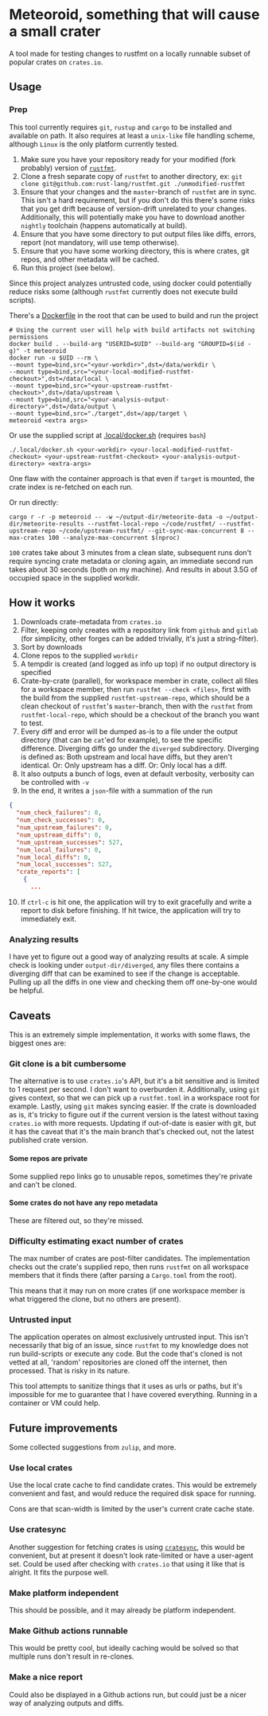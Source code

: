 # Meteoroid, something that will cause a small crater

A tool made for testing changes to rustfmt on a locally runnable subset of popular crates on 
`crates.io`.

## Usage

### Prep

This tool currently requires `git`, `rustup` and `cargo` to be installed and 
available on path. It also requires at least a `unix-like` file handling scheme, 
although `Linux` is the only platform currently tested.

1. Make sure you have your repository ready for your modified (fork probably) version
of [`rustfmt`](https://github.com/rust-lang/rustfmt.git).
2. Clone a fresh separate copy of `rustfmt` to another directory, ex: `git clone git@github.com:rust-lang/rustfmt.git ./unmodified-rustfmt`
3. Ensure that your changes and the `master`-branch of `rustfmt` are in sync. This isn't a hard requirement, but
if you don't do this there's some risks that you get drift because of version-drift unrelated to your changes.
Additionally, this will potentially make you have to download another `nightly` toolchain (happens automatically at build).
4. Ensure that you have some directory to put output files like diffs, errors, report (not mandatory, will use temp otherwise).
5. Ensure that you have some working directory, this is where crates, git repos, and other metadata will be cached.
6. Run this project (see below).

Since this project analyzes untrusted code, using docker could potentially reduce risks some (although `rustfmt` 
currently does not execute build scripts).

There's a [Dockerfile](./Dockerfile) in the root that can be used to build and run the project

```shell
# Using the current user will help with build artifacts not switching permissions
docker build . --build-arg "USERID=$UID" --build-arg "GROUPID=$(id -g)" -t meteoroid
docker run -u $UID --rm \
--mount type=bind,src="<your-workdir>",dst=/data/workdir \
--mount type=bind,src="<your-local-modified-rustfmt-checkout>",dst=/data/local \
--mount type=bind,src="<your-upstream-rustfmt-checkout>",dst=/data/upstream \
--mount type=bind,src="<your-analysis-output-directory>",dst=/data/output \
--mount type=bind,src="./target",dst=/app/target \
meteoroid <extra args>
```

Or use the supplied script at [.local/docker.sh](./.local/docker.sh) (requires `bash`)

```shell
./.local/docker.sh <your-workdir> <your-local-modified-rustfmt-checkout> <your-upstream-rustfmt-checkout> <your-analysis-output-directory> <extra-args>
```

One flaw with the container approach is that even if `target` is mounted, the crate index is re-fetched on each run.

Or run directly:

```shell
cargo r -r -p meteoroid -- -w ~/output-dir/meteorite-data -o ~/output-dir/meteorite-results --rustfmt-local-repo ~/code/rustfmt/ --rustfmt-upstream-repo ~/code/upstream-rustfmt/ --git-sync-max-concurrent 8 --max-crates 100 --analyze-max-concurrent $(nproc)
```

`100` crates take about 3 minutes from a clean slate, subsequent runs don't require syncing crate metadata or cloning again, 
an immediate second run takes about 30 seconds (both on my machine). And results in about 3.5G of occupied space in 
the supplied workdir.

## How it works

1. Downloads crate-metadata from `crates.io`
2. Filter, keeping only creates with a repository link from `github` and `gitlab` (for simplicity, other forges can be added trivially, it's 
just a string-filter).
3. Sort by downloads
4. Clone repos to the supplied `workdir`
5. A tempdir is created (and logged as info up top) if no output directory is specified
6. Crate-by-crate (parallel), for workspace member in crate, collect all files for a workspace member, then run 
`rustfmt --check <files>`, first with the build from the supplied `rustfmt-upstream-repo`, which should be 
a clean checkout of `rustfmt`'s `master`-branch, then with the `rustfmt` from `rustfmt-local-repo`, which should be 
a checkout of the branch you want to test.
7. Every diff and error will be dumped as-is to a file under the output directory (that can be `cat`'ed for example), 
to see the specific difference. Diverging diffs go under the `diverged` subdirectory.
Diverging is defined as: Both upstream and local have diffs, but they aren't identical. Or: Only upstream has a diff.
Or: Only local has a diff.
8. It also outputs a bunch of logs, even at default verbosity, verbosity can be controlled with `-v`
9. In the end, it writes a `json`-file with a summation of the run
```json
{
  "num_check_failures": 0,
  "num_check_successes": 0,
  "num_upstream_failures": 0,
  "num_upstream_diffs": 0,
  "num_upstream_successes": 527,
  "num_local_failures": 0,
  "num_local_diffs": 0,
  "num_local_successes": 527,
  "crate_reports": [
    {
      ...
```
10. If `ctrl-c` is hit one, the application will try to exit gracefully and write a report to disk before finishing.
If hit twice, the application will try to immediately exit.

### Analyzing results

I have yet to figure out a good way of analyzing results at scale.
A simple check is looking under `output-dir/diverged`, any files there contains a diverging diff that can 
be examined to see if the change is acceptable. Pulling up all the diffs in one view and checking them off 
one-by-one would be helpful.

## Caveats

This is an extremely simple implementation, it works with some flaws, the biggest ones are:

### Git clone is a bit cumbersome

The alternative is to use `crates.io`'s API, but it's a bit sensitive and is limited to 1 request per second.
I don't want to overburden it. 
Additionally, using `git` gives context, so that we can pick up a `rustfmt.toml` in a workspace root for example.
Lastly, using `git` makes syncing easier. If the crate is downloaded as is, it's tricky to figure out if the current 
version is the latest without taxing `crates.io` with more requests. Updating if out-of-date is easier with git, 
but it has the caveat that it's the main branch that's checked out, not the latest published crate version.

#### Some repos are private

Some supplied repo links go to unusable repos, sometimes they're private and can't be cloned.

#### Some crates do not have any repo metadata

These are filtered out, so they're missed.

### Difficulty estimating exact number of crates

The max number of crates are post-filter candidates. The implementation checks out the crate's supplied repo, 
then runs `rustfmt` on all workspace members that it finds there (after parsing a `Cargo.toml` from the root). 

This means that it may run on more crates (if one workspace member is what triggered the clone, but no others are present).

### Untrusted input

The application operates on almost exclusively untrusted input. This isn't necessarily that big of an issue, 
since `rustfmt` to my knowledge does not run build-scripts or execute any code. But the code that's cloned is 
not vetted at all, 'random' repositories are cloned off the internet, then processed. That is risky in its nature.

This tool attempts to sanitize things that it uses as urls or paths, but it's impossible for me to guarantee that 
I have covered everything. Running in a container or VM could help.

## Future improvements

Some collected suggestions from `zulip`, and more.

### Use local crates

Use the local crate cache to find candidate crates. This would be extremely convenient and fast, 
and would reduce the required disk space for running.

Cons are that scan-width is limited by the user's current crate cache state.

### Use cratesync

Another suggestion for fetching crates is using [`cratesync`](https://github.com/m-ou-se/cratesync), 
this would be convenient, but at present it doesn't look rate-limited or have a user-agent set. 
Could be used after checking with `crates.io` that using it like that is alright. It fits the purpose well.

### Make platform independent

This should be possible, and it may already be platform independent.

### Make Github actions runnable

This would be pretty cool, but ideally caching would be solved so that multiple runs don't result in re-clones.

### Make a nice report

Could also be displayed in a Github actions run, but could just be a nicer way of analyzing outputs and diffs.